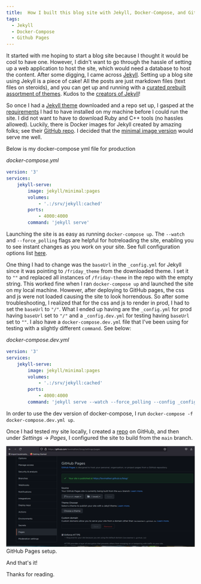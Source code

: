 ```yaml
---
title:  How I built this blog site with Jekyll, Docker-Compose, and Github Pages
tags:
  - Jekyll
  - Docker-Compose
  - Github Pages
---
```


It started with me hoping to start a blog site because I thought it would be cool to have one. However, I didn't want to go through the hassle
of setting up a web application to host the site, which would need a database to host the content. After some digging, I came across [Jekyll](https://jekyllrb.com/).
Setting up a blog site using Jekyll is a piece of cake! All the posts are just markdown files (text files on steroids), and you can get up and running with a [curated
prebuilt assortment of themes](http://jekyllthemes.org/).
Kudos to the [creators of Jekyll](https://jekyllrb.com/team/)!

<!--more-->

So once I had a [Jekyll theme](http://jekyllthemes.org/themes/friday-theme/) downloaded and a repo set up, I gasped at the [requirements](https://jekyllrb.com/docs/installation/) I had to have installed on my machine before I could run the site. I did not want to have to download Ruby and C++ tools (no hassles allowed). Luckily, there is Docker images for Jekyll created by amazing folks; see their [GitHub repo](https://github.com/envygeeks/jekyll-docker). I decided that the [minimal image version](https://hub.docker.com/r/jekyll/minimal) would serve me well.

<!--more-->

Below is my docker-compose yml file for production

_docker-compose.yml_

```yaml
version: '3'
services:
    jekyll-serve:
        image: jekyll/minimal:pages
        volumes:
            - '.:/srv/jekyll:cached'
        ports:
            - 4000:4000
        command: 'jekyll serve' 
```

Launching the site is as easy as running `docker-compose up`.
The `--watch` and `--force_polling` flags are helpful for hotreloading the site, enabling you to see instant changes as you work on your site. See full configuration options list [here](https://jekyllrb.com/docs/configuration/options/).

<!--more-->

One thing I had to change was the `baseUrl` in the `_config.yml` for Jekyll since it was pointing to `/friday_theme` from the downloaded theme. I set it to `""` and replaced all
instances of `/friday-theme` in the repo with the empty string. This worked fine when I ran `docker-compose up` and launched the site on my local machine. However, after deploying to 
GitHub pages, the css and js were not loaded causing the site to look horrendous.
So after some troubleshooting, I realized that for the css and js to render in prod, I had to set the `baseUrl` to `"/"`. What I ended up having are the `_config.yml` for prod having `baseUrl` set to `"/"` and a `_config.dev.yml` for testing having `baseUrl` set to `""`. I also have a `docker-compose.dev.yml` file that I've been using for testing with a slightly different `command`. See below:

_docker-compose.dev.yml_

```yaml
version: '3'
services:
    jekyll-serve:
        image: jekyll/minimal:pages
        volumes:
            - '.:/srv/jekyll:cached'
        ports:
            - 4000:4000
        command: 'jekyll serve --watch --force_polling --config _config.dev.yml' 
```

In order to use the dev version of docker-compose, I run `docker-compose -f docker-compose.dev.yml up`.

<!--more-->

Once I had tested my site locally, I created a [repo](https://github.com/levimatheri/blog) on GitHub, and then under *Settings* -> *Pages*, I configured the site to build from the `main` branch.

<div class="card mb-3">
    <img class="card-img-top" src="https://raw.githubusercontent.com/levimatheri/blog/main/_includes/images/github_pages_setup.PNG"/>
    <div class="card-body bg-light">
        <div class="card-text">
            GitHub Pages setup.
        </div>
    </div>
</div>

<!--more-->

And that's it!

Thanks for reading.
